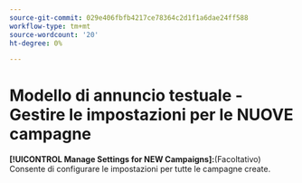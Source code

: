 ```yaml
---
source-git-commit: 029e406fbfb4217ce78364c2d1f1a6dae24ff588
workflow-type: tm+mt
source-wordcount: '20'
ht-degree: 0%

---
```

# Modello di annuncio testuale - Gestire le impostazioni per le NUOVE campagne

**[!UICONTROL Manage Settings for NEW Campaigns]:**(Facoltativo) Consente di configurare le impostazioni per tutte le campagne create.
